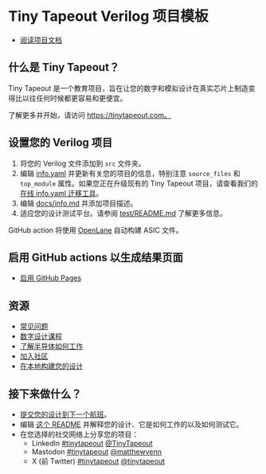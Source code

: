 # Tiny Tapeout Verilog 项目模板

- [阅读项目文档](docs/info.md)

## 什么是 Tiny Tapeout？

Tiny Tapeout 是一个教育项目，旨在让您的数字和模拟设计在真实芯片上制造变得比以往任何时候都更容易和更便宜。

了解更多并开始，请访问 https://tinytapeout.com。

## 设置您的 Verilog 项目

1. 将您的 Verilog 文件添加到 `src` 文件夹。
2. 编辑 [info.yaml](info.yaml) 并更新有关您的项目的信息，特别注意 `source_files` 和 `top_module` 属性。如果您正在升级现有的 Tiny Tapeout 项目，请查看我们的 [在线 info.yaml 迁移工具](https://tinytapeout.github.io/tt-yaml-upgrade-tool/)。
3. 编辑 [docs/info.md](docs/info.md) 并添加项目描述。
4. 适应您的设计测试平台。请参阅 [test/README.md](test/README.md) 了解更多信息。

GitHub action 将使用 [OpenLane](https://www.zerotoasiccourse.com/terminology/openlane/) 自动构建 ASIC 文件。

## 启用 GitHub actions 以生成结果页面

- [启用 GitHub Pages](https://tinytapeout.com/faq/#my-github-action-is-failing-on-the-pages-part)

## 资源

- [常见问题](https://tinytapeout.com/faq/)
- [数字设计课程](https://tinytapeout.com/digital_design/)
- [了解半导体如何工作](https://tinytapeout.com/siliwiz/)
- [加入社区](https://tinytapeout.com/discord)
- [在本地构建您的设计](https://www.tinytapeout.com/guides/local-hardening/)

## 接下来做什么？

- [提交您的设计到下一个航班](https://app.tinytapeout.com/)。
- 编辑 [这个 README](README.md) 并解释您的设计、它是如何工作的以及如何测试它。
- 在您选择的社交网络上分享您的项目：
  - LinkedIn [#tinytapeout](https://www.linkedin.com/search/results/content/?keywords=%23tinytapeout) [@TinyTapeout](https://www.linkedin.com/company/100708654/)
  - Mastodon [#tinytapeout](https://chaos.social/tags/tinytapeout) [@matthewvenn](https://chaos.social/@matthewvenn)
  - X (前 Twitter) [#tinytapeout](https://twitter.com/hashtag/tinytapeout) [@tinytapeout](https://twitter.com/tinytapeout)